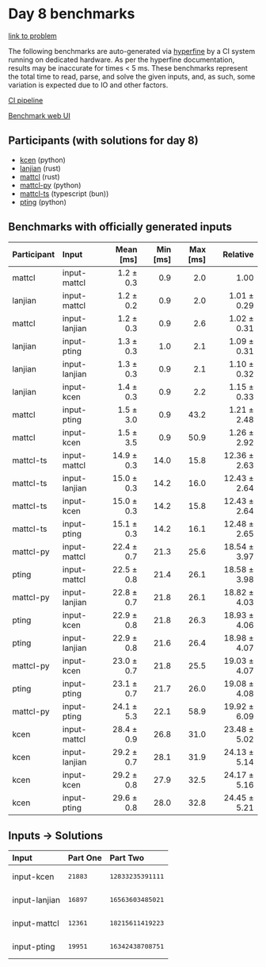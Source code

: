 # Day 8 benchmarks

[link to problem](https://adventofcode.com/2023/day/8)

The following benchmarks are auto-generated via
[hyperfine](https://github.com/sharkdp/hyperfine) by a CI system running on
dedicated hardware. As per the hyperfine documentation, results may be
inaccurate for times < 5 ms. These benchmarks represent the total time to read,
parse, and solve the given inputs, and, as such, some variation is expected due
to IO and other factors.

[CI pipeline](http://ci.papercode.net:8080/teams/main/pipelines/aoc2023)

[Benchmark web UI](https://aoc.ancalagon.black)


## Participants (with solutions for day 8)

- [kcen](https://github.com/kcen/aoc2023) (python)
- [lanjian](https://github.com/lanjian/aoc-2023) (rust)
- [mattcl](https://github.com/mattcl/aoc2023) (rust)
- [mattcl-py](https://github.com/mattcl/aoc2023-py) (python)
- [mattcl-ts](https://github.com/mattcl/aoc2023-js) (typescript (bun))
- [pting](https://github.com/pting/aoc2023) (python)


## Benchmarks with officially generated inputs

| Participant | Input | Mean [ms] | Min [ms] | Max [ms] | Relative |
|:---|:---|---:|---:|---:|---:|
| mattcl | input-mattcl | 1.2 ± 0.3 | 0.9 | 2.0 | 1.00 |
| lanjian | input-mattcl | 1.2 ± 0.2 | 0.9 | 2.0 | 1.01 ± 0.29 |
| mattcl | input-lanjian | 1.2 ± 0.3 | 0.9 | 2.6 | 1.02 ± 0.31 |
| lanjian | input-pting | 1.3 ± 0.3 | 1.0 | 2.1 | 1.09 ± 0.31 |
| lanjian | input-lanjian | 1.3 ± 0.3 | 0.9 | 2.1 | 1.10 ± 0.32 |
| lanjian | input-kcen | 1.4 ± 0.3 | 0.9 | 2.2 | 1.15 ± 0.33 |
| mattcl | input-pting | 1.5 ± 3.0 | 0.9 | 43.2 | 1.21 ± 2.48 |
| mattcl | input-kcen | 1.5 ± 3.5 | 0.9 | 50.9 | 1.26 ± 2.92 |
| mattcl-ts | input-mattcl | 14.9 ± 0.3 | 14.0 | 15.8 | 12.36 ± 2.63 |
| mattcl-ts | input-lanjian | 15.0 ± 0.3 | 14.2 | 16.0 | 12.43 ± 2.64 |
| mattcl-ts | input-kcen | 15.0 ± 0.3 | 14.2 | 15.8 | 12.43 ± 2.64 |
| mattcl-ts | input-pting | 15.1 ± 0.3 | 14.2 | 16.1 | 12.48 ± 2.65 |
| mattcl-py | input-mattcl | 22.4 ± 0.7 | 21.3 | 25.6 | 18.54 ± 3.97 |
| pting | input-mattcl | 22.5 ± 0.8 | 21.4 | 26.1 | 18.58 ± 3.98 |
| mattcl-py | input-lanjian | 22.8 ± 0.7 | 21.8 | 26.1 | 18.82 ± 4.03 |
| pting | input-kcen | 22.9 ± 0.8 | 21.8 | 26.3 | 18.93 ± 4.06 |
| pting | input-lanjian | 22.9 ± 0.8 | 21.6 | 26.4 | 18.98 ± 4.07 |
| mattcl-py | input-kcen | 23.0 ± 0.7 | 21.8 | 25.5 | 19.03 ± 4.07 |
| pting | input-pting | 23.1 ± 0.7 | 21.7 | 26.0 | 19.08 ± 4.08 |
| mattcl-py | input-pting | 24.1 ± 5.3 | 22.1 | 58.9 | 19.92 ± 6.09 |
| kcen | input-mattcl | 28.4 ± 0.9 | 26.8 | 31.0 | 23.48 ± 5.02 |
| kcen | input-lanjian | 29.2 ± 0.7 | 28.1 | 31.9 | 24.13 ± 5.14 |
| kcen | input-kcen | 29.2 ± 0.8 | 27.9 | 32.5 | 24.17 ± 5.16 |
| kcen | input-pting | 29.6 ± 0.8 | 28.0 | 32.8 | 24.45 ± 5.21 |


## Inputs -> Solutions

| Input | Part One | Part Two |
|:---|:---|:---|
|input-kcen|<pre>21883</pre>|<pre>12833235391111</pre>|
|input-lanjian|<pre>16897</pre>|<pre>16563603485021</pre>|
|input-mattcl|<pre>12361</pre>|<pre>18215611419223</pre>|
|input-pting|<pre>19951</pre>|<pre>16342438708751</pre>|